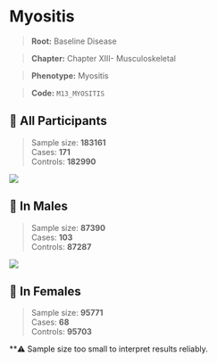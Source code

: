 # Myositis

> **Root:** Baseline Disease  

> **Chapter:** Chapter XIII- Musculoskeletal  

> **Phenotype:** Myositis  

> **Code:** `M13_MYOSITIS`

## 🧪 All Participants  
> Sample size: **183161**  
> Cases: **171**  
> Controls: **182990**
<img src="/Disease/Figures/ALL/Incidence/M13_MYOSITIS.png"/>
<CsvTable src="/public/Disease/Data/ALL/Incidence/COX_M13_MYOSITIS.csv" label="🔍 View full results" />

## 👨 In Males  
> Sample size: **87390**  
> Cases: **103**  
> Controls: **87287**
<img src="/Disease/Figures/Male/Incidence/M13_MYOSITIS.png"/>
<CsvTable src="/public/Disease/Data/Male/Incidence/COX_M13_MYOSITIS.csv" label="🔍 View full results" />

## 👩 In Females  
> Sample size: **95771**  
> Cases: **68**  
> Controls: **95703**

**⚠️ Sample size too small to interpret results reliably.

